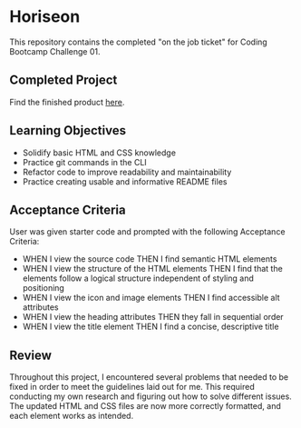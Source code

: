 # Horiseon

This repository contains the completed "on the job ticket" for Coding Bootcamp Challenge 01.

## Completed Project

Find the finished product [here](link_to_finished_product).

## Learning Objectives

- Solidify basic HTML and CSS knowledge
- Practice git commands in the CLI
- Refactor code to improve readability and maintainability
- Practice creating usable and informative README files

## Acceptance Criteria

User was given starter code and prompted with the following Acceptance Criteria:

- WHEN I view the source code THEN I find semantic HTML elements
- WHEN I view the structure of the HTML elements THEN I find that the elements follow a logical structure independent of styling and positioning
- WHEN I view the icon and image elements THEN I find accessible alt attributes
- WHEN I view the heading attributes THEN they fall in sequential order
- WHEN I view the title element THEN I find a concise, descriptive title

## Review

Throughout this project, I encountered several problems that needed to be fixed in order to meet the guidelines laid out for me. This required conducting my own research and figuring out how to solve different issues. The updated HTML and CSS files are now more correctly formatted, and each element works as intended.
